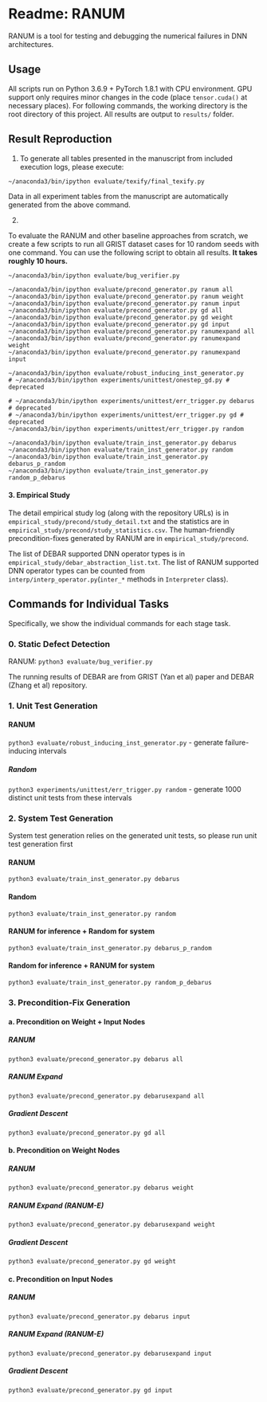 # Readme: RANUM

RANUM is a tool for testing and debugging the numerical failures in DNN architectures.

## Usage

All scripts run on Python 3.6.9 + PyTorch 1.8.1 with CPU environment. GPU support only requires minor changes in the code (place `tensor.cuda()` at necessary places).
For following commands, the working directory is the root directory of this project.
All results are output to `results/` folder.

## Result Reproduction

1. To generate all tables presented in the manuscript from included execution logs, please execute:

```
~/anaconda3/bin/ipython evaluate/texify/final_texify.py
```

Data in all experiment tables from the manuscript are automatically generated from the above command.

2.

To evaluate the RANUM and other baseline approaches from scratch, we create a few scripts to run all GRIST dataset cases for 10 random seeds with one command.
You can use the following script to obtain all results. **It takes roughly 10 hours.**

```
~/anaconda3/bin/ipython evaluate/bug_verifier.py

~/anaconda3/bin/ipython evaluate/precond_generator.py ranum all
~/anaconda3/bin/ipython evaluate/precond_generator.py ranum weight
~/anaconda3/bin/ipython evaluate/precond_generator.py ranum input
~/anaconda3/bin/ipython evaluate/precond_generator.py gd all
~/anaconda3/bin/ipython evaluate/precond_generator.py gd weight
~/anaconda3/bin/ipython evaluate/precond_generator.py gd input
~/anaconda3/bin/ipython evaluate/precond_generator.py ranumexpand all
~/anaconda3/bin/ipython evaluate/precond_generator.py ranumexpand weight
~/anaconda3/bin/ipython evaluate/precond_generator.py ranumexpand input

~/anaconda3/bin/ipython evaluate/robust_inducing_inst_generator.py
# ~/anaconda3/bin/ipython experiments/unittest/onestep_gd.py # deprecated

# ~/anaconda3/bin/ipython experiments/unittest/err_trigger.py debarus # deprecated
# ~/anaconda3/bin/ipython experiments/unittest/err_trigger.py gd # deprecated
~/anaconda3/bin/ipython experiments/unittest/err_trigger.py random

~/anaconda3/bin/ipython evaluate/train_inst_generator.py debarus
~/anaconda3/bin/ipython evaluate/train_inst_generator.py random
~/anaconda3/bin/ipython evaluate/train_inst_generator.py debarus_p_random
~/anaconda3/bin/ipython evaluate/train_inst_generator.py random_p_debarus

```


#### 3. Empirical Study

The detail empirical study log (along with the repository URLs) is in `empirical_study/precond/study_detail.txt` and the statistics are in `empirical_study/precond/study_statistics.csv`.
The human-friendly precondition-fixes generated by RANUM are in `empirical_study/precond`.

The list of DEBAR supported DNN operator types is in `empirical_study/debar_abstraction_list.txt`.
The list of RANUM supported DNN operator types can be counted from `interp/interp_operator.py`(`inter_*` methods in `Interpreter` class).

## Commands for Individual Tasks

Specifically, we show the individual commands for each stage task.

### 0. Static Defect Detection

RANUM: `python3 evaluate/bug_verifier.py`

The running results of DEBAR are from GRIST (Yan et al) paper and DEBAR (Zhang et al) repository.

### 1. Unit Test Generation

#### RANUM
    
`python3 evaluate/robust_inducing_inst_generator.py` - generate failure-inducing intervals

##### Random
    
`python3 experiments/unittest/err_trigger.py random` - generate 1000 distinct unit tests from these intervals

### 2. System Test Generation

System test generation relies on the generated unit tests, so please run unit test generation first


#### RANUM

`python3 evaluate/train_inst_generator.py debarus`

#### Random

`python3 evaluate/train_inst_generator.py random`

#### RANUM for inference + Random for system

`python3 evaluate/train_inst_generator.py debarus_p_random`

#### Random for inference + RANUM for system

`python3 evaluate/train_inst_generator.py random_p_debarus`

### 3. Precondition-Fix Generation

#### a. Precondition on Weight + Input Nodes

##### RANUM

`python3 evaluate/precond_generator.py debarus all`

##### RANUM Expand

`python3 evaluate/precond_generator.py debarusexpand all`

##### Gradient Descent

`python3 evaluate/precond_generator.py gd all`

#### b. Precondition on Weight Nodes

##### RANUM

`python3 evaluate/precond_generator.py debarus weight`

##### RANUM Expand (RANUM-E)

`python3 evaluate/precond_generator.py debarusexpand weight`

##### Gradient Descent

`python3 evaluate/precond_generator.py gd weight`

#### c. Precondition on Input Nodes

##### RANUM

`python3 evaluate/precond_generator.py debarus input`

##### RANUM Expand (RANUM-E)

`python3 evaluate/precond_generator.py debarusexpand input`

##### Gradient Descent

`python3 evaluate/precond_generator.py gd input`

